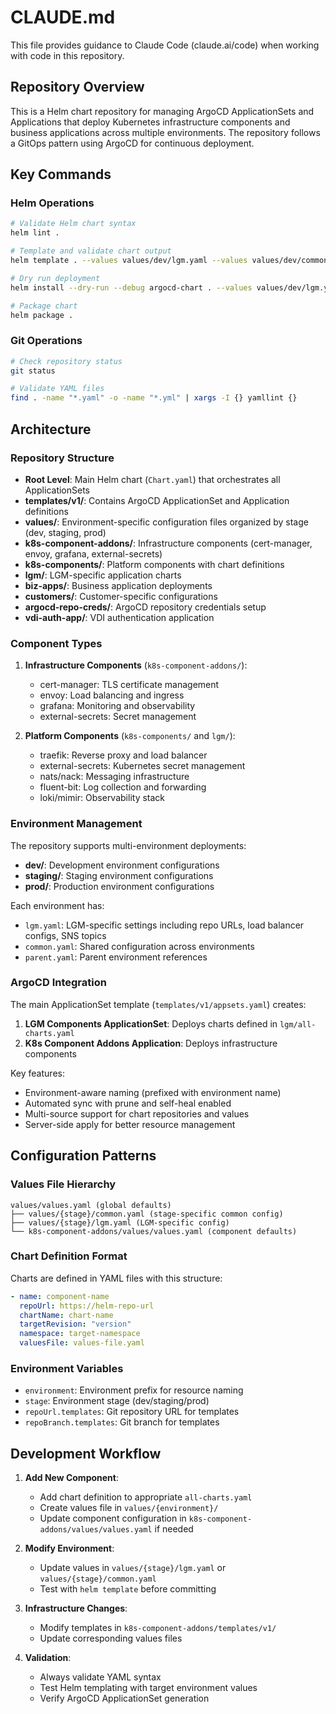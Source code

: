# CLAUDE.md

This file provides guidance to Claude Code (claude.ai/code) when working with code in this repository.

## Repository Overview

This is a Helm chart repository for managing ArgoCD ApplicationSets and Applications that deploy Kubernetes infrastructure components and business applications across multiple environments. The repository follows a GitOps pattern using ArgoCD for continuous deployment.

## Key Commands

### Helm Operations
```bash
# Validate Helm chart syntax
helm lint .

# Template and validate chart output
helm template . --values values/dev/lgm.yaml --values values/dev/common.yaml

# Dry run deployment
helm install --dry-run --debug argocd-chart . --values values/dev/lgm.yaml

# Package chart
helm package .
```

### Git Operations
```bash
# Check repository status
git status

# Validate YAML files
find . -name "*.yaml" -o -name "*.yml" | xargs -I {} yamllint {}
```

## Architecture

### Repository Structure
- **Root Level**: Main Helm chart (`Chart.yaml`) that orchestrates all ApplicationSets
- **templates/v1/**: Contains ArgoCD ApplicationSet and Application definitions
- **values/**: Environment-specific configuration files organized by stage (dev, staging, prod)
- **k8s-component-addons/**: Infrastructure components (cert-manager, envoy, grafana, external-secrets)
- **k8s-components/**: Platform components with chart definitions
- **lgm/**: LGM-specific application charts
- **biz-apps/**: Business application deployments
- **customers/**: Customer-specific configurations
- **argocd-repo-creds/**: ArgoCD repository credentials setup
- **vdi-auth-app/**: VDI authentication application

### Component Types

1. **Infrastructure Components** (`k8s-component-addons/`):
   - cert-manager: TLS certificate management
   - envoy: Load balancing and ingress
   - grafana: Monitoring and observability
   - external-secrets: Secret management

2. **Platform Components** (`k8s-components/` and `lgm/`):
   - traefik: Reverse proxy and load balancer
   - external-secrets: Kubernetes secret management
   - nats/nack: Messaging infrastructure
   - fluent-bit: Log collection and forwarding
   - loki/mimir: Observability stack

### Environment Management

The repository supports multi-environment deployments:
- **dev/**: Development environment configurations
- **staging/**: Staging environment configurations
- **prod/**: Production environment configurations

Each environment has:
- `lgm.yaml`: LGM-specific settings including repo URLs, load balancer configs, SNS topics
- `common.yaml`: Shared configuration across environments
- `parent.yaml`: Parent environment references

### ArgoCD Integration

The main ApplicationSet template (`templates/v1/appsets.yaml`) creates:
1. **LGM Components ApplicationSet**: Deploys charts defined in `lgm/all-charts.yaml`
2. **K8s Component Addons Application**: Deploys infrastructure components

Key features:
- Environment-aware naming (prefixed with environment name)
- Automated sync with prune and self-heal enabled
- Multi-source support for chart repositories and values
- Server-side apply for better resource management

## Configuration Patterns

### Values File Hierarchy
```
values/values.yaml (global defaults)
├── values/{stage}/common.yaml (stage-specific common config)
├── values/{stage}/lgm.yaml (LGM-specific config)
└── k8s-component-addons/values/values.yaml (component defaults)
```

### Chart Definition Format
Charts are defined in YAML files with this structure:
```yaml
- name: component-name
  repoUrl: https://helm-repo-url
  chartName: chart-name
  targetRevision: "version"
  namespace: target-namespace
  valuesFile: values-file.yaml
```

### Environment Variables
- `environment`: Environment prefix for resource naming
- `stage`: Environment stage (dev/staging/prod)
- `repoUrl.templates`: Git repository URL for templates
- `repoBranch.templates`: Git branch for templates

## Development Workflow

1. **Add New Component**:
   - Add chart definition to appropriate `all-charts.yaml`
   - Create values file in `values/{environment}/`
   - Update component configuration in `k8s-component-addons/values/values.yaml` if needed

2. **Modify Environment**:
   - Update values in `values/{stage}/lgm.yaml` or `values/{stage}/common.yaml`
   - Test with `helm template` before committing

3. **Infrastructure Changes**:
   - Modify templates in `k8s-component-addons/templates/v1/`
   - Update corresponding values files

4. **Validation**:
   - Always validate YAML syntax
   - Test Helm templating with target environment values
   - Verify ArgoCD ApplicationSet generation